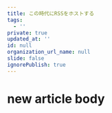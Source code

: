 ```yaml
---
title: この時代にRSSをホストする
tags:
  - ''
private: true
updated_at: ''
id: null
organization_url_name: null
slide: false
ignorePublish: true
---
```

# new article body
